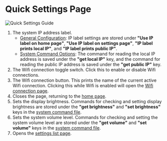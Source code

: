 # Quick Settings Page

![Quick Settings Guide](../images/screenshots/pages/quickSettings.png?raw=true "Quick settings guide")
1. The system IP address label.
    * [General Configuration](../configuration/config.md): IP label settings are stored under **"Use IP label on home page"**, **"Use IP label on settings page"**, **"IP label prints local IP"**, and **"IP label prints public IP"**.
    * [System Command Options](../configuration/commands.md): The command for reading the local IP address is saved under the **"get local IP"** key, and the command for reading the public IP address is saved under the **"get public IP"** key.
2. The Wifi connection toggle switch. Click this to enable or disable Wifi connections.
3. The Wifi connection button. This prints the name of the current active Wifi connection. Clicking this while Wifi is enabled will open the [Wifi connection page](./wifi.md).
4. Closes the page, returning to the [home page](./home.md).
5. Sets the display brightness. Commands for checking and setting display brightness are stored under the **"get brightness"** and **"set brightness"** keys in the [system command file](../configuration/commands.md).
6. Sets the system volume level. Commands for checking and setting the system volume level are stored under the **"get volume"** and **"set volume"** keys in the [system command file](../configuration/commands.md).
7. Opens the [settings list page](./settingsList.md).
